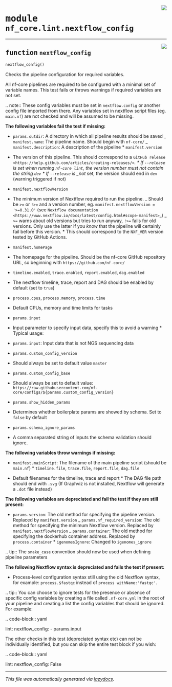 <!-- markdownlint-disable -->

<a href="../../../../../../tools/nf_core/lint/nextflow_config.py#L0"><img align="right" style="float:right;" src="https://img.shields.io/badge/-source-cccccc?style=flat-square"></a>

# <kbd>module</kbd> `nf_core.lint.nextflow_config`

---

<a href="../../../../../../tools/nf_core/lint/nextflow_config.py#L8"><img align="right" style="float:right;" src="https://img.shields.io/badge/-source-cccccc?style=flat-square"></a>

## <kbd>function</kbd> `nextflow_config`

```python
nextflow_config()
```

Checks the pipeline configuration for required variables.

All nf-core pipelines are required to be configured with a minimal set of variable names. This test fails or throws warnings if required variables are not set.

.. note:: These config variables must be set in `nextflow.config` or another config file imported from there. Any variables set in nextflow script files (eg. `main.nf`) are not checked and will be assumed to be missing.

**The following variables fail the test if missing:**

- `params.outdir`: A directory in which all pipeline results should be saved _ `manifest.name`: The pipeline name. Should begin with `nf-core/` _ `manifest.description`: A description of the pipeline \* `manifest.version`

- The version of this pipeline. This should correspond to a `GitHub release <https://help.github.com/articles/creating-releases/>`_. * If `--release` is set when running `nf-core lint`, the version number must not contain the string `dev` * If `--release` is \_not_ set, the version should end in `dev` (warning triggered if not)

- `manifest.nextflowVersion`

- The minimum version of Nextflow required to run the pipeline. _ Should be `>=` or `!>=` and a version number, eg. `manifest.nextflowVersion = '>=0.31.0'` (see `Nextflow documentation <https://www.nextflow.io/docs/latest/config.html#scope-manifest>`\_) _ `>=` warns about old versions but tries to run anyway, `!>=` fails for old versions. Only use the latter if you _know_ that the pipeline will certainly fail before this version. \* This should correspond to the `NXF_VER` version tested by GitHub Actions.

- `manifest.homePage`

- The homepage for the pipeline. Should be the nf-core GitHub repository URL, so beginning with `https://github.com/nf-core/`

- `timeline.enabled`, `trace.enabled`, `report.enabled`, `dag.enabled`

- The nextflow timeline, trace, report and DAG should be enabled by default (set to `true`)

- `process.cpus`, `process.memory`, `process.time`

- Default CPUs, memory and time limits for tasks

- `params.input`

- Input parameter to specify input data, specify this to avoid a warning \* Typical usage:

- `params.input`: Input data that is not NGS sequencing data

- `params.custom_config_version`

- Should always be set to default value `master`

- `params.custom_config_base`

- Should always be set to default value: `https://raw.githubusercontent.com/nf-core/configs/${params.custom_config_version}`

- `params.show_hidden_params`

- Determines whether boilerplate params are showed by schema. Set to `false` by default

- `params.schema_ignore_params`

- A comma separated string of inputs the schema validation should ignore.

**The following variables throw warnings if missing:**

- `manifest.mainScript`: The filename of the main pipeline script (should be `main.nf`) \* `timeline.file`, `trace.file`, `report.file`, `dag.file`

- Default filenames for the timeline, trace and report \* The DAG file path should end with `.svg` (If Graphviz is not installed, Nextflow will generate a `.dot` file instead)

**The following variables are depreciated and fail the test if they are still present:**

- `params.version`: The old method for specifying the pipeline version. Replaced by `manifest.version` _ `params.nf_required_version`: The old method for specifying the minimum Nextflow version. Replaced by `manifest.nextflowVersion` _ `params.container`: The old method for specifying the dockerhub container address. Replaced by `process.container` \* `igenomesIgnore`: Changed to `igenomes_ignore`

.. tip:: The `snake_case` convention should now be used when defining pipeline parameters

**The following Nextflow syntax is depreciated and fails the test if present:**

- Process-level configuration syntax still using the old Nextflow syntax, for example: `process.$fastqc` instead of `process withName:'fastqc'`.

.. tip:: You can choose to ignore tests for the presence or absence of specific config variables by creating a file called `.nf-core.yml` in the root of your pipeline and creating a list the config variables that should be ignored. For example:

.. code-block:: yaml

lint: nextflow_config: - params.input

The other checks in this test (depreciated syntax etc) can not be individually identified, but you can skip the entire test block if you wish:

.. code-block:: yaml

lint: nextflow_config: False

---

_This file was automatically generated via [lazydocs](https://github.com/ml-tooling/lazydocs)._
